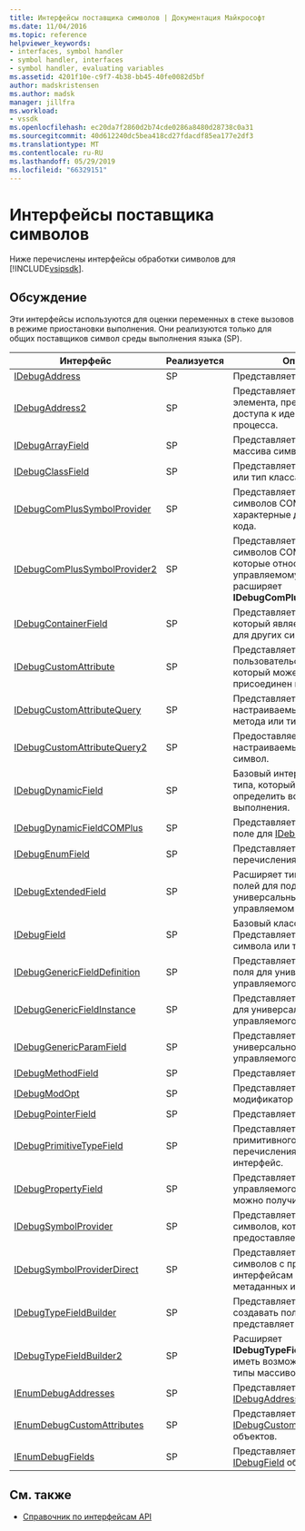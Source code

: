 ```yaml
---
title: Интерфейсы поставщика символов | Документация Майкрософт
ms.date: 11/04/2016
ms.topic: reference
helpviewer_keywords:
- interfaces, symbol handler
- symbol handler, interfaces
- symbol handler, evaluating variables
ms.assetid: 4201f10e-c9f7-4b38-bb45-40fe0082d5bf
author: madskristensen
ms.author: madsk
manager: jillfra
ms.workload:
- vssdk
ms.openlocfilehash: ec20da7f2860d2b74cde0286a8480d28738c0a31
ms.sourcegitcommit: 40d612240dc5bea418cd27fdacdf85ea177e2df3
ms.translationtype: MT
ms.contentlocale: ru-RU
ms.lasthandoff: 05/29/2019
ms.locfileid: "66329151"
---
```

# <a name="symbol-provider-interfaces"></a>Интерфейсы поставщика символов
Ниже перечислены интерфейсы обработки символов для [!INCLUDE[vsipsdk](../../../extensibility/includes/vsipsdk_md.md)].

## <a name="discussion"></a>Обсуждение
 Эти интерфейсы используются для оценки переменных в стеке вызовов в режиме приостановки выполнения. Они реализуются только для общих поставщиков символ среды выполнения языка (SP).

|Интерфейс|Реализуется|Описание|
|---------------|--------------------|-----------------|
|[IDebugAddress](../../../extensibility/debugger/reference/idebugaddress.md)|SP|Представляет адрес элемента.|
|[IDebugAddress2](../../../extensibility/debugger/reference/idebugaddress2.md)|SP|Представляет собой адрес элемента, предоставление доступа к идентификатор процесса.|
|[IDebugArrayField](../../../extensibility/debugger/reference/idebugarrayfield.md)|SP|Представляет тип массива или массива символов.|
|[IDebugClassField](../../../extensibility/debugger/reference/idebugclassfield.md)|SP|Представляет символ класс или тип класса.|
|[IDebugComPlusSymbolProvider](../../../extensibility/debugger/reference/idebugcomplussymbolprovider.md)|SP|Представляет поставщик символов COM + с методами, характерные для управляемого кода.|
|[IDebugComPlusSymbolProvider2](../../../extensibility/debugger/reference/idebugcomplussymbolprovider2.md)|SP|Представляет поставщик символов COM + с методами, которые относятся к управляемому коду и расширяет **IDebugComPlusSymbolProvider**.|
|[IDebugContainerField](../../../extensibility/debugger/reference/idebugcontainerfield.md)|SP|Представляет символ или тип, который является контейнером для других символов или типов.|
|[IDebugCustomAttribute](../../../extensibility/debugger/reference/idebugcustomattribute.md)|SP|Представляет пользовательский атрибут, который может быть присоединен к символа.|
|[IDebugCustomAttributeQuery](../../../extensibility/debugger/reference/idebugcustomattributequery.md)|SP|Представляет запрос для настраиваемых атрибутов для метода или типа.|
|[IDebugCustomAttributeQuery2](../../../extensibility/debugger/reference/idebugcustomattributequery2.md)|SP|Предоставляет доступ к настраиваемые атрибуты в символ.|
|[IDebugDynamicField](../../../extensibility/debugger/reference/idebugdynamicfield.md)|SP|Базовый интерфейс для любого типа, который можно определить во время выполнения.|
|[IDebugDynamicFieldCOMPlus](../../../extensibility/debugger/reference/idebugdynamicfieldcomplus.md)|SP|Представляет динамическое поле для [IDebugBinder](../../../extensibility/debugger/reference/idebugbinder.md) объекта.|
|[IDebugEnumField](../../../extensibility/debugger/reference/idebugenumfield.md)|SP|Представляет тип перечисления.|
|[IDebugExtendedField](../../../extensibility/debugger/reference/idebugextendedfield.md)|SP|Расширяет типы доступных полей для поддержки универсальных типов в управляемом коде.|
|[IDebugField](../../../extensibility/debugger/reference/idebugfield.md)|SP|Базовый класс для всех полей; Представляет описание символа или тип.|
|[IDebugGenericFieldDefinition](../../../extensibility/debugger/reference/idebuggenericfielddefinition.md)|SP|Представляет определение поля для универсального типа управляемого кода.|
|[IDebugGenericFieldInstance](../../../extensibility/debugger/reference/idebuggenericfieldinstance.md)|SP|Представляет экземпляр поля для универсального типа управляемого кода.|
|[IDebugGenericParamField](../../../extensibility/debugger/reference/idebuggenericparamfield.md)|SP|Представляет параметр универсального типа управляемого кода.|
|[IDebugMethodField](../../../extensibility/debugger/reference/idebugmethodfield.md)|SP|Представляет метод.|
|[IDebugModOpt](../../../extensibility/debugger/reference/idebugmodopt.md)|SP|Представляет необязательный модификатор отладки.|
|[IDebugPointerField](../../../extensibility/debugger/reference/idebugpointerfield.md)|SP|Представляет указатель.|
|[IDebugPrimitiveTypeField](../../../extensibility/debugger/reference/idebugprimitivetypefield.md)|SP|Представляет значение примитивного типа перечисления из [IDebugField](../../../extensibility/debugger/reference/idebugfield.md) интерфейс.|
|[IDebugPropertyField](../../../extensibility/debugger/reference/idebugpropertyfield.md)|SP|Представляет свойство класса управляемого кода, который можно получить или задать.|
|[IDebugSymbolProvider](../../../extensibility/debugger/reference/idebugsymbolprovider.md)|SP|Представляет поставщик символов, который предоставляет типы и символы.|
|[IDebugSymbolProviderDirect](../../../extensibility/debugger/reference/idebugsymbolproviderdirect.md)|SP|Представляет поставщика символов с прямым доступом к интерфейсам символ метаданных и core.|
|[IDebugTypeFieldBuilder](../../../extensibility/debugger/reference/idebugtypefieldbuilder.md)|SP|Представляет возможность создавать поле, которое представляет тип.|
|[IDebugTypeFieldBuilder2](../../../extensibility/debugger/reference/idebugtypefieldbuilder2.md)|SP|Расширяет **IDebugTypeFieldBuilder** чтобы иметь возможность создавать типы массивов.|
|[IEnumDebugAddresses](../../../extensibility/debugger/reference/ienumdebugaddresses.md)|SP|Представляет коллекцию [IDebugAddress](../../../extensibility/debugger/reference/idebugaddress.md) объектов.|
|[IEnumDebugCustomAttributes](../../../extensibility/debugger/reference/ienumdebugcustomattributes.md)|SP|Представляет коллекцию [IDebugCustomAttribute](../../../extensibility/debugger/reference/idebugcustomattribute.md) объектов.|
|[IEnumDebugFields](../../../extensibility/debugger/reference/ienumdebugfields.md)|SP|Представляет коллекцию [IDebugField](../../../extensibility/debugger/reference/idebugfield.md) объектов.|

## <a name="see-also"></a>См. также
- [Справочник по интерфейсам API](../../../extensibility/debugger/reference/api-reference-visual-studio-debugging.md)